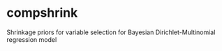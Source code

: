 # compshrink
Shrinkage priors for variable selection for  Bayesian Dirichlet-Multinomial regression model
